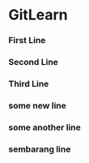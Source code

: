 # GitLearn

### First Line

### Second Line
### Third Line

### some new line
### some another line

### sembarang line
